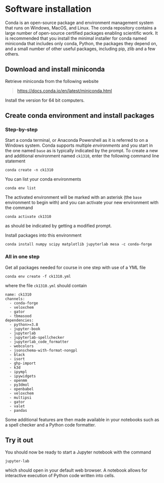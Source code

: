 # Software installation

Conda is an open-source package and environment management system that runs on Windows, MacOS, and Linux. The conda repository contains a large number of open-source certified packages enabling scientific work. It is recommended that you install the minimal installer for conda named miniconda that includes only conda, Python, the packages they depend on, and a small number of other useful packages, including pip, zlib and a few others.

## Download and install miniconda

Retrieve miniconda from the following website

> <https://docs.conda.io/en/latest/miniconda.html>

Install the version for 64 bit computers.

## Create conda environment and install packages

### Step-by-step

Start a conda terminal, or Anaconda Powershell as it is referred to on a Windows system. Conda supports multiple *environments* and you start in the one named `base` as is typically indicated by the prompt. To create a new and additional environment named `ck1310`, enter the following command line statement

```
conda create -n ck1310
```

You can list your conda environments

```
conda env list
```

The activated environment will be marked with an asterisk (the `base` environment to begin with) and you can activate your new environment with the command

```
conda activate ck1310
```

as should be indicated by getting a modified prompt.

Install packages into this environment

```
conda install numpy scipy matplotlib jupyterlab mesa -c conda-forge
```

### All in one step

Get all packages needed for course in one step with use of a YML file

```
conda env create -f ck1310.yml
```

where the file `ck1310.yml` should contain

```
name: ck1310
channels:
  - conda-forge
  - veloxchem
  - gator
  - tbmasood
dependencies:
  - python>=3.8
  - jupyter-book
  - jupyterlab
  - jupyterlab-spellchecker
  - jupyterlab_code_formatter
  - webcolors
  - jsonschema-with-format-nongpl
  - black
  - isort
  - ghp-import
  - k3d
  - ipympl
  - ipywidgets
  - openmm
  - py3dmol
  - openbabel
  - veloxchem
  - multipsi
  - gator
  - valet
  - pandas

```

Some additional features are then made available in your notebooks such as a spell checker and a Python code formatter.

## Try it out

You should now be ready to start a Jupyter notebook with the command

```
jupyter-lab
```

which should open in your default web browser. A notebook allows for interactive execution of Python code written into cells.
